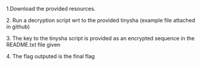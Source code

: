 1.Download the provided resources.

2\. Run a decryption script wrt to the provided tinysha (example file attached in github)

3\. The key to the tinysha script is provided as an encrypted sequence in the README.txt file given

4\. The flag outputed is the final flag

